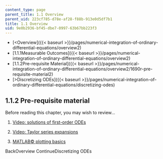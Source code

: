 ```yaml
---
content_type: page
parent_title: 1.1 Overview
parent_uid: 223cf785-d78e-af28-f88b-913e0d5df7b1
title: 1.1 Overview
uid: 9e0b2936-bf45-dbe7-0997-63b67bb223f3
---
```


*   [<Overview]({{< baseurl >}}/pages/numerical-integration-of-ordinary-differential-equations/overview2)
*   [1.1.1Measurable Outcomes]({{< baseurl >}}/pages/numerical-integration-of-ordinary-differential-equations/overview2)
*   [1.1.2Pre-requisite Material]({{< baseurl >}}/pages/numerical-integration-of-ordinary-differential-equations/overview2/1690r-pre-requisite-material2)
*   [\>Discretizing ODEs]({{< baseurl >}}/pages/numerical-integration-of-ordinary-differential-equations/discretizing-odes)

1.1.2 Pre-requisite material
----------------------------

Before reading this chapter, you may wish to review...

1.  [Video: solutions of first-order ODEs](/courses/18-03-differential-equations-spring-2010/pages/video-lectures/lecture-3-solving-first-order-linear-odes)
    
2.  [Video: Taylor series expansions](/courses/18-01-single-variable-calculus-fall-2006/pages/video-lectures/lecture-38-taylors-series)
    
3.  [MATLAB© plotting basics](http://www.mathworks.com/help/matlab/)
    

BackOverview ContinueDiscretizing ODEs